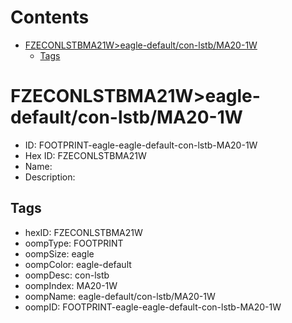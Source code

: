 



Contents
========

* [FZECONLSTBMA21W>eagle-default/con-lstb/MA20-1W](#fzeconlstbma21weagle-defaultcon-lstbma20-1w)
	* [Tags](#tags)

# FZECONLSTBMA21W>eagle-default/con-lstb/MA20-1W

- ID: FOOTPRINT-eagle-eagle-default-con-lstb-MA20-1W
- Hex ID: FZECONLSTBMA21W
- Name: 
- Description: 

## Tags

- hexID: FZECONLSTBMA21W
- oompType: FOOTPRINT
- oompSize: eagle
- oompColor: eagle-default
- oompDesc: con-lstb
- oompIndex: MA20-1W
- oompName: eagle-default/con-lstb/MA20-1W
- oompID: FOOTPRINT-eagle-eagle-default-con-lstb-MA20-1W
